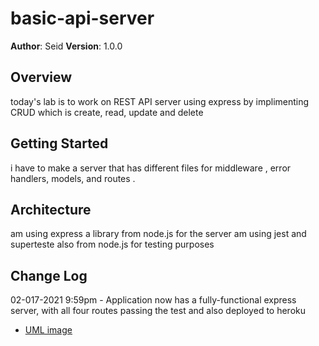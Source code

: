 # basic-api-server



**Author**: Seid
**Version**: 1.0.0 

## Overview
 today's lab is to work on REST API server using express
by implimenting CRUD which is create, read, update and delete

## Getting Started
i have to make a server that has different files for middleware , error handlers,
models, and routes .


## Architecture
am using express a library from node.js for the server 
am using jest and superteste also from node.js for testing purposes

## Change Log

02-017-2021 9:59pm - Application now has a fully-functional express server, with all
four routes passing the test and also deployed to heroku



- [UML image](./assets/lab022.png)